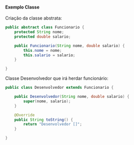 #### Exemplo Classe

Criação da classe abstrata:

```java
public abstract class Funcionario {
    protected String nome;
    protected double salario;

    public Funcionario(String nome, double salario) {
        this.nome = nome;
        this.salario = salario;
    }

}
```

Classe Desenvolvedor que irá herdar funcionário:

```java
public class Desenvolvedor extends Funcionario {

    public Desenvolvedor(String nome, double salario) {
        super(nome, salario);
    }

    @Override
    public String toString() {
        return "Desenvolvedor []";
    }

}
```